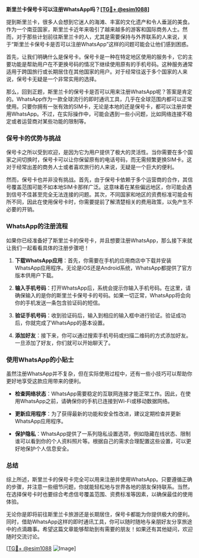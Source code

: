 **斯里兰卡保号卡可以注册WhatsApp吗？[[TG💪+ @esim1088](https://t.me/s/esim1088)]**

提到斯里兰卡，很多人会想到它迷人的海滩、丰富的文化遗产和令人垂涎的美食。作为一个南亚国家，斯里兰卡近年来吸引了越来越多的游客和国际商务人士。然而，对于那些计划前往斯里兰卡的人，尤其是需要保持与外界联系的人来说，关于“斯里兰卡保号卡是否可以注册WhatsApp”这样的问题可能会让他们感到困惑。

首先，让我们明确什么是保号卡。保号卡是一种在特定地区使用的服务卡，它的主要功能是帮助用户在不更换号码的情况下继续使用原有的手机号码。这种服务通常适用于跨国旅行或长期居住在其他国家的用户。对于经常往返于多个国家的人来说，保号卡无疑是一个非常实用的选择。

那么，回到正题，斯里兰卡的保号卡是否可以用来注册WhatsApp呢？答案是肯定的。WhatsApp作为一款全球流行的即时通讯工具，几乎在全球范围内都可以正常使用。只要你拥有一张有效的SIM卡，无论是本地的还是保号卡，都可以注册并使用WhatsApp。不过，在实际操作中，可能会遇到一些小问题，比如网络连接不稳定或者运营商对某些功能的限制等。

### 保号卡的优势与挑战

保号卡之所以受到欢迎，是因为它为用户提供了极大的灵活性。当你需要在多个国家之间切换时，保号卡可以让你保留原有的电话号码，而无需频繁更换SIM卡。这对于经常出差的商务人士或者喜欢旅行的人来说，无疑是一个巨大的便利。

然而，保号卡也并非没有挑战。首先，由于保号卡依赖于多个运营商的合作，其信号覆盖范围可能不如本地SIM卡那样广泛。这意味着在某些偏远地区，你可能会遇到信号不佳甚至完全无法连接的问题。其次，不同国家和地区的资费标准可能会有所不同，因此在使用保号卡时，你需要提前了解清楚相关的费用政策，以免产生不必要的开销。

### WhatsApp的注册流程

如果你已经准备好了斯里兰卡的保号卡，并且想要注册WhatsApp，那么接下来就让我们一起看看具体的注册步骤吧！

1. **下载WhatsApp应用**：首先，你需要在手机的应用商店中下载并安装WhatsApp应用程序。无论是iOS还是Android系统，WhatsApp都提供了官方版本供用户下载。

2. **输入手机号码**：打开WhatsApp后，系统会提示你输入手机号码。在这里，请确保输入的是你的斯里兰卡保号卡的号码。如果一切正常，WhatsApp将会向你的手机发送一条包含验证码的短信。

3. **验证手机号码**：收到验证码后，输入到相应的输入框中进行验证。验证成功后，你就完成了WhatsApp的基本设置。

4. **添加好友**：接下来，你可以通过搜索手机号码或扫描二维码的方式添加好友。一旦添加了好友，你们就可以开始聊天了。

### 使用WhatsApp的小贴士

虽然注册WhatsApp并不复杂，但在实际使用过程中，还有一些小技巧可以帮助你更好地享受这款应用带来的便利。

- **检查网络状态**：WhatsApp需要稳定的互联网连接才能正常工作。因此，在使用WhatsApp之前，请确保你的手机已连接到Wi-Fi或移动数据网络。
  
- **更新应用程序**：为了获得最新的功能和安全性改进，建议定期检查并更新WhatsApp应用程序。

- **保护隐私**：WhatsApp提供了一系列隐私设置选项，例如隐藏在线状态、限制谁可以看到你的个人资料照片等。根据自己的需求合理配置这些设置，可以更好地保护个人信息安全。

### 总结

综上所述，斯里兰卡的保号卡完全可以用来注册并使用WhatsApp。只要遵循正确的步骤，并注意一些细节问题，你就能轻松地与世界各地的朋友保持联系。当然，在选择保号卡时也要综合考虑信号覆盖范围、资费标准等因素，以确保最佳的使用体验。

无论你是即将前往斯里兰卡旅游还是长期居住，保号卡都能为你提供极大的便利。同时，借助WhatsApp这样的即时通讯工具，你可以随时随地与亲朋好友分享旅途中的点滴趣事。希望这篇文章能够帮助到有需要的朋友！如果还有其他疑问，欢迎随时交流讨论。

[[TG💪+ @esim1088](https://t.me/s/esim1088) ![Image](https://i.postimg.cc/4NQfJmqS/Snipaste-2025-05-13-00-14-12.png)]